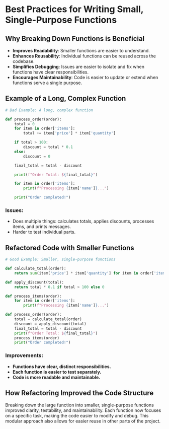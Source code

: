 # Best Practices for Writing Small, Single-Purpose Functions

## Why Breaking Down Functions is Beneficial

- **Improves Readability**: Smaller functions are easier to understand.
- **Enhances Reusability**: Individual functions can be reused across the codebase.
- **Simplifies Debugging**: Issues are easier to isolate and fix when functions have clear responsibilities.
- **Encourages Maintainability**: Code is easier to update or extend when functions serve a single purpose.

## Example of a Long, Complex Function

```python
# Bad Example: A long, complex function

def process_order(order):
    total = 0
    for item in order['items']:
        total += item['price'] * item['quantity']

    if total > 100:
        discount = total * 0.1
    else:
        discount = 0

    final_total = total - discount

    print(f"Order Total: ${final_total}")

    for item in order['items']:
        print(f"Processing {item['name']}...")

    print("Order completed!")
```

### Issues:

- Does multiple things: calculates totals, applies discounts, processes items, and prints messages.
- Harder to test individual parts.

## Refactored Code with Smaller Functions

```python
# Good Example: Smaller, single-purpose functions

def calculate_total(order):
    return sum(item['price'] * item['quantity'] for item in order['items'])

def apply_discount(total):
    return total * 0.1 if total > 100 else 0

def process_items(order):
    for item in order['items']:
        print(f"Processing {item['name']}...")

def process_order(order):
    total = calculate_total(order)
    discount = apply_discount(total)
    final_total = total - discount
    print(f"Order Total: ${final_total}")
    process_items(order)
    print("Order completed!")
```

### Improvements:

- **Functions have clear, distinct responsibilities.**
- **Each function is easier to test separately.**
- **Code is more readable and maintainable.**

## How Refactoring Improved the Code Structure

Breaking down the large function into smaller, single-purpose functions improved clarity, testability, and maintainability. Each function now focuses on a specific task, making the code easier to modify and debug. This modular approach also allows for easier reuse in other parts of the project.
